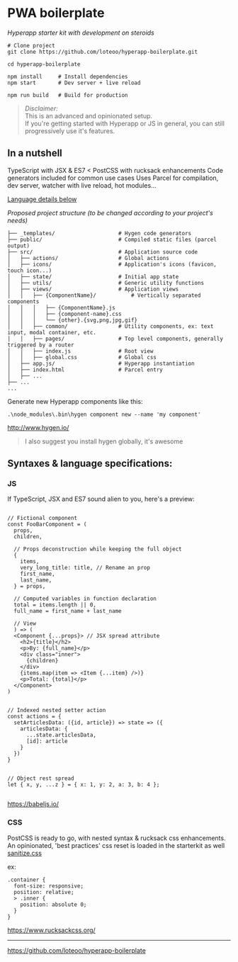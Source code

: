 # PWA boilerplate
*Hyperapp starter kit with development on steroids*

```
# Clone project
git clone https://github.com/loteoo/hyperapp-boilerplate.git

cd hyperapp-boilerplate

npm install     # Install dependencies
npm start       # Dev server + live reload
```

```
npm run build   # Build for production
```


> *Disclaimer:*  
This is an advanced and opinionated setup.  
If you're getting started with Hyperapp or JS in general, 
you can still progressively use it's features.



## In a nutshell

TypeScript with JSX & ES7 <
PostCSS with rucksack enhancements
Code generators included for common use cases
Uses Parcel for compilation, dev server, watcher with live reload, hot modules...

[Language details below](https://github.com/loteoo/hyperapp-boilerplate#syntaxes--language-specifications)



*Proposed project structure (to be changed according to your project's needs)*

```
├── _templates/                    # Hygen code generators
├── public/                        # Compiled static files (parcel output)
├── src/                           # Application source code
│   ├── actions/                   # Global actions
│   ├── icons/                     # Application's icons (favicon, touch icon...)
│   ├── state/                     # Initial app state
│   ├── utils/                     # Generic utility functions
│   ├── views/                     # Application views
│   │   ├── {ComponentName}/           # Vertically separated components
│   │   │   ├── {ComponentName}.js
│   │   │   ├── {component-name}.css
│   │   │   └── {other}.{svg,png,jpg,gif}
│   │   ├── common/                # Utility components, ex: text input, modal container, etc.
│   │   ├── pages/                 # Top level components, generally triggered by a router
│   │   ├── index.js               # Root view
│   │   ├── global.css             # Global css
│   ├── app.js/                    # Hyperapp instantiation
│   ├── index.html                 # Parcel entry
│   ├── ...
├── ...
...
```





Generate new Hyperapp components like this:
```
.\node_modules\.bin\hygen component new --name 'my component'
```
http://www.hygen.io/

> I also suggest you install hygen globally, it's awesome




## Syntaxes & language specifications:

### JS 
If TypeScript, JSX and ES7 sound alien to you, here's a preview:  
```

// Fictional component
const FooBarComponent = (
  props,
  children,

  // Props deconstruction while keeping the full object
  {
    items,
    very_long_title: title, // Rename an prop
    first_name,
    last_name,
  } = props,

  // Computed variables in function declaration
  total = items.length || 0,
  full_name = first_name + last_name

  // View
  ) => (
  <Component {...props}> // JSX spread attribute
    <h2>{title}</h2>
    <p>By: {full_name}</p>
    <div class="inner">
      {children}
    </div>
    {items.map(item => <Item {...item} />)}
    <p>Total: {total}</p>
  </Component>
)


// Indexed nested setter action
const actions = {
  setArticlesData: ({id, article}) => state => ({
    articlesData: {
      ...state.articlesData,
      [id]: article
    }
  })
}


// Object rest spread
let { x, y, ...z } = { x: 1, y: 2, a: 3, b: 4 };


```
https://babeljs.io/




### CSS 
PostCSS is ready to go, with nested syntax & rucksack css enhancements.
An opinionated, 'best practices' css reset is loaded in the starterkit as well  
[sanitize.css](https://github.com/csstools/sanitize.css)

ex:
```
.container {
  font-size: responsive;
  position: relative;
  > .inner {
    position: absolute 0;
  }
}
```
https://www.rucksackcss.org/



---


https://github.com/loteoo/hyperapp-boilerplate

